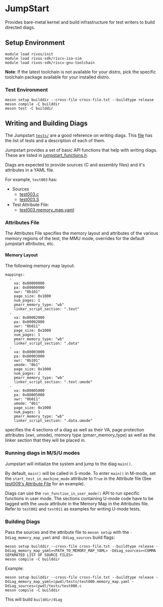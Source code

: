 <!--
SPDX-FileCopyrightText: 2023 Rivos Inc.

SPDX-License-Identifier: LicenseRef-Rivos-Internal-Only
-->

# JumpStart

Provides bare-metal kernel and build infrastructure for test writers to build directed diags.

## Setup Environment

```
module load rivos/init
module load rivos-sdk/riscv-isa-sim
module load rivos-sdk/riscv-gnu-toolchain
```

**Note**: If the latest toolchain is not available for your distro, pick the specific toolchain package available for your installed distro.

### Test Environment

```
meson setup builddir --cross-file cross-file.txt --buildtype release
meson compile -C builddir
meson test -C builddir
```

## Writing and Building Diags

The Jumpstart [`tests/`](tests) are a good reference on writing diags. This [file](tests/meson.build) has the list of tests and a description of each of them.

Jumpstart provides a set of basic API functions that help with writing diags. These are listed in [jumpstart_functions.h](jumpstart_functions.h).

Diags are expected to provide sources (C and assembly files) and it's attributes in a YAML file.

For example, `test003` has:
* Sources
  * [test003.c](tests/test003.c)
  * [test003.S](tests/test003.S)
* Test Attribute File:
  * [test003.memory_map.yaml](tests/test003.memory_map.yaml)

### Attributes File

The Attributes File specifies the memory layout and attributes of the various memory regions of the test, the MMU mode, overrides for the default jumpstart attributes, etc.

#### Memory Layout

The following memory map layout:

```
mappings:
  -
    va: 0x80000000
    pa: 0x80000000
    xwr: "0b101"
    page_size: 0x1000
    num_pages: 1
    pmarr_memory_type: "wb"
    linker_script_section: ".text"
  -
    va: 0x80002000
    pa: 0x80002000
    xwr: "0b011"
    page_size: 0x1000
    num_pages: 1
    pmarr_memory_type: "wb"
    linker_script_section: ".data"
  -
    va: 0x80003000
    pa: 0x80003000
    xwr: "0b101"
    umode: "0b1"
    page_size: 0x1000
    num_pages: 2
    pmarr_memory_type: "wb"
    linker_script_section: ".text.umode"
  -
    va: 0x80005000
    pa: 0x80005000
    xwr: "0b011"
    umode: "0b1"
    page_size: 0x1000
    num_pages: 1
    pmarr_memory_type: "wb"
    linker_script_section: ".data.umode"
```

specifies the 4 sections of a diag as well as their VA, page protection attributes (xwr, umode), memory type (pmarr_memory_type) as well as the linker section that they will be placed in.

### Running diags in M/S/U modes

Jumpstart will initialize the system and jump to the diag `main()`.

By default, `main()` will be called in S-mode. To enter `main()` in M-mode, set the `start_test_in_machine_mode` attribute to `True` in the Attribute file (See [test009's Attribute File](tests/test009.memory_map.yaml) for an example).

Diags can use the `run_function_in_user_mode()` API to run specific functions in user mode. The sections containing U-mode code have to be tagged with the `umode` attribute in the Memory Map in the Attributes file.
Refer to `test002` and `test011` as examples for writing U-mode tests.

### Building Diags

Pass the sources and the attribute file to `meson setup` with the `-Ddiag_memory_map_yaml` and `-Ddiag_sources` build flags:


```
meson setup builddir --cross-file cross-file.txt --buildtype release -Ddiag_memory_map_yaml=<PATH_TO_MEMORY_MAP_YAML> -Ddiag_sources=<COMMA SEPARATED LIST OF SOURCE FILES>
meson compile -C builddir
```

Example:
```
meson setup builddir --cross-file cross-file.txt --buildtype release -Ddiag_memory_map_yaml=(pwd)/tests/test000.memory_map.yaml -Ddiag_sources=(pwd)/tests/test000.c
meson compile -C builddir
```

This will build `builddir/diag`
